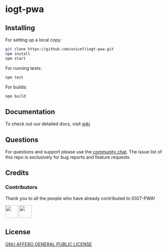 # iogt-pwa

## Installing

For setting up a local copy:

```bash
git clone https://github.com/unicef/iogt-pwa.git
npm install
npm start
```

For running tests:

```bash
npm test
```

For builds:

```bash
npm build
```


## Documentation

To check out our detailed docs, visit [wiki](https://github.com/unicef/iogt-pwa/wiki)


## Questions

For questions and support please use the [community chat](https://discord.com/). The issue list of this repo is exclusively for bug reports and feature requests.


## Credits


### Contributors

Thank you to all the people who have already contributed to IOGT-PWA!


<a href="https://github.com/bppanwar"><img src="https://avatars1.githubusercontent.com/u/6149957?v=4" width=40></a>
<a href="https://github.com/nathanbaleeta"><img src="https://avatars2.githubusercontent.com/u/8824104?v=4" width=40></a>
            

## License
[GNU AFFERO GENERAL PUBLIC LICENSE](https://github.com/unicef/iogt-pwa/blob/master/LICENSE)


